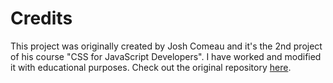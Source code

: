 # Credits

This project was originally created by Josh Comeau and it's the 2nd project of his course "CSS for JavaScript Developers". I have worked and modified it with educational purposes.
Check out the original repository [here](https://github.com/css-for-js/huckleberry).
